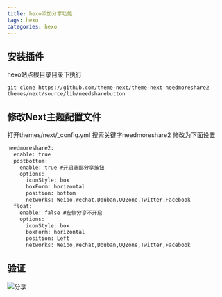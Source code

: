 ```yaml
---
title: hexo添加分享功能
tags: hexo
categories: hexo
---
```

## <span id="inline-blue">安装插件</span>
hexo站点根目录目录下执行
```shell
git clone https://github.com/theme-next/theme-next-needmoreshare2 themes/next/source/lib/needsharebutton
```

## <span id="inline-blue">修改Next主题配置文件</span>
打开themes/next/_config.yml 搜索关键字needmoreshare2 修改为下面设置
```xml
needmoreshare2:
  enable: true
  postbottom:
    enable: true #开启底部分享按钮
    options:
      iconStyle: box
      boxForm: horizontal
      position: bottom
      networks: Weibo,Wechat,Douban,QQZone,Twitter,Facebook
  float:
    enable: false #左侧分享不开启
    options:
      iconStyle: box
      boxForm: horizontal
      position: Left
      networks: Weibo,Wechat,Douban,QQZone,Twitter,Facebook
```

## <span id="inline-blue">验证</span>
![分享](/images/hexo/next/hexo_next_2021_01_19_001.png)






